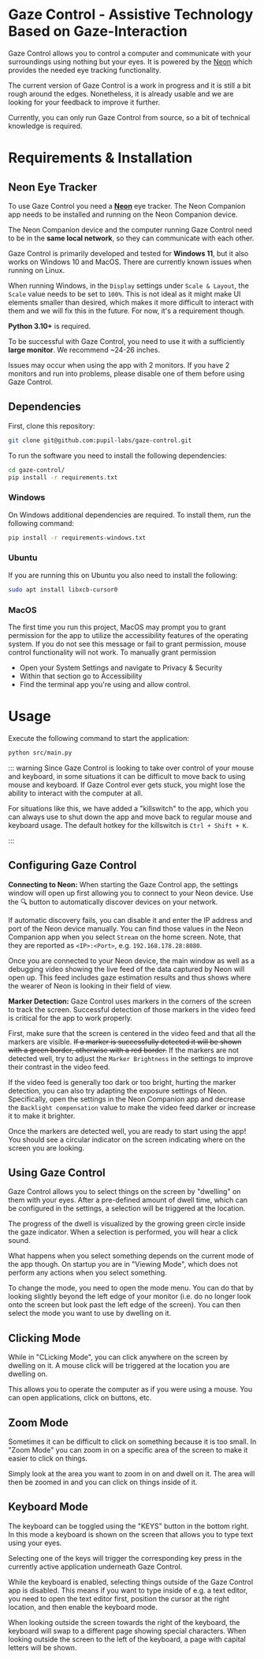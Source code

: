 # Gaze Control - Assistive Technology Based on Gaze-Interaction
Gaze Control allows you to control a computer and communicate with your surroundings using nothing but your eyes. It is powered by the [Neon](https://pupil-labs.com/products/neon) which provides the needed eye tracking functionality.

The current version of Gaze Control is a work in progress and it is still a bit rough around the edges. Nonetheless, it is already usable and we are looking for your feedback to improve it further.

Currently, you can only run Gaze Control from source, so a bit of technical knowledge is required.

# Requirements & Installation

## Neon Eye Tracker
To use Gaze Control you need a [**Neon**](https://pupil-labs.com/products/neon) eye tracker. The Neon Companion app needs to be installed and running on the Neon Companion device.

The Neon Companion device and the computer running Gaze Control need to be in the **same local network**, so they can communicate with each other.

Gaze Control is primarily developed and tested for **Windows 11**, but it also works on Windows 10 and MacOS. There are currently known issues when running on Linux.

When running Windows, in the `Display` settings under `Scale & Layout`, the `Scale` value needs to be set to `100%`. This is not ideal as it might make UI elements smaller than desired, which makes it more difficult to interact with them and we will fix this in the future. For now, it's a requirement though.

**Python 3.10+** is required.

To be successful with Gaze Control, you need to use it with a sufficiently **large monitor**. We recommend ~24-26 inches.

Issues may occur when using the app with 2 monitors. If you have 2 monitors and run into problems, please disable one of them before using Gaze Control.

## Dependencies
First, clone this repository:
```bash
git clone git@github.com:pupil-labs/gaze-control.git
```

To run the software you need to install the following dependencies:
```bash
cd gaze-control/
pip install -r requirements.txt
```

### Windows
On Windows additional dependencies are required. To install them, run the following command:
```bash
pip install -r requirements-windows.txt
```

### Ubuntu
If you are running this on Ubuntu you also need to install the following:
```bash
sudo apt install libxcb-cursor0
```

### MacOS
The first time you run this project, MacOS may prompt you to grant permission for the app to utilize the accessibility features of the operating system. If you do not see this message or fail to grant permission, mouse control functionality will not work.
To manually grant permission

- Open your System Settings and navigate to Privacy & Security
- Within that section go to Accessibility
- Find the terminal app you're using and allow control.


# Usage
Execute the following command to start the application:
```bash
python src/main.py
```

::: warning
Since Gaze Control is looking to take over control of your mouse and keyboard, in some situations it can be difficult to move back to using mouse and keyboard. If Gaze Control ever gets stuck, you might lose the ability to interact with the computer at all.

For situations like this, we have added a "killswitch" to the app, which you can always use to shut down the app and move back to regular mouse and keyboard usage. The default hotkey for the killswitch is `Ctrl + Shift + K`.

:::

## Configuring Gaze Control
**Connecting to Neon:** When starting the Gaze Control app, the settings window will open up first allowing you to connect to your Neon device. Use the 🔍 button to automatically discover devices on your network.

If automatic discovery fails, you can disable it and enter the IP address and port of the Neon device manually. You can find those values in the Neon Companion app when you select `Stream` on the home screen. Note, that they are reported as `<IP>:<Port>`, e.g. `192.168.178.28:8080`.

Once you are connected to your Neon device, the main window as well as a debugging video showing the live feed of the data captured by Neon will open up. This feed includes gaze estimation results and thus shows where the wearer of Neon is looking in their field of view.

**Marker Detection:** Gaze Control uses markers in the corners of the screen to track the screen. Successful detection of those markers in the video feed is critical for the app to work properly.

First, make sure that the screen is centered in the video feed and that all the markers are visible. ~~If a marker is successfully detected it will be shown with a green border, otherwise with a red border.~~ If the markers are not detected well, try to adjust the `Marker Brightness` in the settings to improve their contrast in the video feed.

If the video feed is generally too dark or too bright, hurting the marker detection, you can also try adapting the exposure settings of Neon. Specifically, open the settings in the Neon Companion app and decrease the `Backlight compensation` value to make the video feed darker or increase it to make it brighter.

Once the markers are detected well, you are ready to start using the app! You should see a circular indicator on the screen indicating where on the screen you are looking.

## Using Gaze Control
Gaze Control allows you to select things on the screen by "dwelling" on them with your eyes. After a pre-defined amount of dwell time, which can be configured in the settings, a selection will be triggered at the location.

The progress of the dwell is visualized by the growing green circle inside the gaze indicator. When a selection is performed, you will hear a click sound.

What happens when you select something depends on the current mode of the app though. On startup you are in "Viewing Mode", which does not perform any actions when you select something.

To change the mode, you need to open the mode menu. You can do that by looking slightly beyond the left edge of your monitor (i.e. do no longer look onto the screen but look past the left edge of the screen). You can then select the mode you want to use by dwelling on it.

## Clicking Mode
While in "CLicking Mode", you can click anywhere on the screen by dwelling on it. A mouse click will be triggered at the location you are dwelling on.

This allows you to operate the computer as if you were using a mouse. You can open applications, click on buttons, etc.

## Zoom Mode
Sometimes it can be difficult to click on something because it is too small. In "Zoom Mode" you can zoom in on a specific area of the screen to make it easier to click on things.

Simply look at the area you want to zoom in on and dwell on it. The area will then be zoomed in and you can click on things inside of it.

## Keyboard Mode
The keyboard can be toggled using the "KEYS" button in the bottom right. In this mode a keyboard is shown on the screen that allows you to type text using your eyes.

Selecting one of the keys will trigger the corresponding key press in the currently active application underneath Gaze Control.

While the keyboard is enabled, selecting things outside of the Gaze Control app is disabled. This means if you want to type inside of e.g. a text editor, you need to open the text editor first, position the cursor at the right location, and then enable the keyboard mode.

When looking outside the screen towards the right of the keyboard, the keyboard will swap to a different page showing special characters. When looking outside the screen to the left of the keyboard, a page with capital letters will be shown.